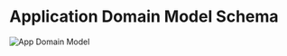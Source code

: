 Application Domain Model Schema
=================================

![App Domain Model](https://user-images.githubusercontent.com/60218699/114315944-01605200-9b0a-11eb-9440-026f3798bd80.png)